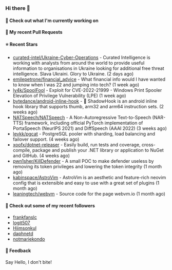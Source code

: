 ### Hi there 👋

#### 👷 Check out what I'm currently working on

#### 🔨 My recent Pull Requests


#### ⭐ Recent Stars

- [curated-intel/Ukraine-Cyber-Operations](https://github.com/curated-intel/Ukraine-Cyber-Operations) - Curated Intelligence is working with analysts from around the world to provide useful information to organisations in Ukraine looking for additional free threat intelligence. Slava Ukraini. Glory to Ukraine. (2 days ago)
- [emilepetrone/financial_advice](https://github.com/emilepetrone/financial_advice) - What financial info would I have wanted to know when I was 22 and jumping into tech? (1 week ago)
- [ly4k/SpoolFool](https://github.com/ly4k/SpoolFool) - Exploit for CVE-2022-21999 - Windows Print Spooler Elevation of Privilege Vulnerability (LPE) (1 week ago)
- [bytedance/android-inline-hook](https://github.com/bytedance/android-inline-hook) - :pushpin: ShadowHook is an android inline hook library that supports thumb, arm32 and arm64 instruction sets. (2 weeks ago)
- [NATSpeech/NATSpeech](https://github.com/NATSpeech/NATSpeech) - A Non-Autoregressive Text-to-Speech (NAR-TTS) framework, including official PyTorch implementation of PortaSpeech (NeurIPS 2021) and DiffSpeech (AAAI 2022) (3 weeks ago)
- [levkk/pgcat](https://github.com/levkk/pgcat) - PostgreSQL pooler with sharding, load balancing and failover support. (4 weeks ago)
- [xoofx/dotnet-releaser](https://github.com/xoofx/dotnet-releaser) - Easily build, run tests and coverage, cross-compile, package and publish your .NET library or application to NuGet and GitHub. (4 weeks ago)
- [pwn1sher/KillDefender](https://github.com/pwn1sher/KillDefender) - A small POC to make defender useless by removing its token privileges and lowering the token integrity   (1 month ago)
- [kabinspace/AstroVim](https://github.com/kabinspace/AstroVim) - AstroVim is an aesthetic and feature-rich neovim config that is extensible and easy to use with a great set of plugins  (1 month ago)
- [leaningtech/webvm](https://github.com/leaningtech/webvm) - Source code for the page webvm.io (1 month ago)

#### 👯 Check out some of my recent followers

- [frankfanslc](https://github.com/frankfanslc)
- [logit507](https://github.com/logit507)
- [Hiimsonkul](https://github.com/Hiimsonkul)
- [daphnetd](https://github.com/daphnetd)
- [notmariekondo](https://github.com/notmariekondo)

#### 💬 Feedback

Say Hello, I don't bite!
